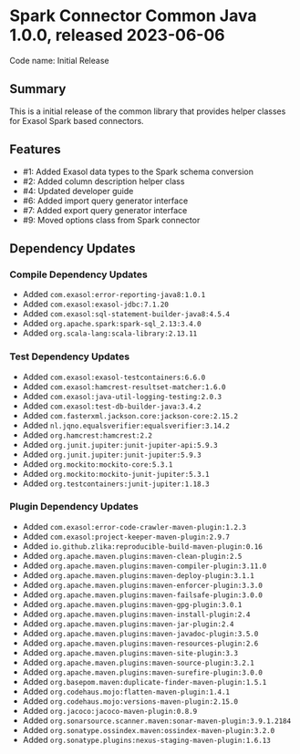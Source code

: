 # Spark Connector Common Java 1.0.0, released 2023-06-06

Code name: Initial Release

## Summary

This is a initial release of the common library that provides helper classes for Exasol Spark based connectors.

## Features

* #1: Added Exasol data types to the Spark schema conversion
* #2: Added column description helper class
* #4: Updated developer guide
* #6: Added import query generator interface
* #7: Added export query generator interface
* #9: Moved options class from Spark connector

## Dependency Updates

### Compile Dependency Updates

* Added `com.exasol:error-reporting-java8:1.0.1`
* Added `com.exasol:exasol-jdbc:7.1.20`
* Added `com.exasol:sql-statement-builder-java8:4.5.4`
* Added `org.apache.spark:spark-sql_2.13:3.4.0`
* Added `org.scala-lang:scala-library:2.13.11`

### Test Dependency Updates

* Added `com.exasol:exasol-testcontainers:6.6.0`
* Added `com.exasol:hamcrest-resultset-matcher:1.6.0`
* Added `com.exasol:java-util-logging-testing:2.0.3`
* Added `com.exasol:test-db-builder-java:3.4.2`
* Added `com.fasterxml.jackson.core:jackson-core:2.15.2`
* Added `nl.jqno.equalsverifier:equalsverifier:3.14.2`
* Added `org.hamcrest:hamcrest:2.2`
* Added `org.junit.jupiter:junit-jupiter-api:5.9.3`
* Added `org.junit.jupiter:junit-jupiter:5.9.3`
* Added `org.mockito:mockito-core:5.3.1`
* Added `org.mockito:mockito-junit-jupiter:5.3.1`
* Added `org.testcontainers:junit-jupiter:1.18.3`

### Plugin Dependency Updates

* Added `com.exasol:error-code-crawler-maven-plugin:1.2.3`
* Added `com.exasol:project-keeper-maven-plugin:2.9.7`
* Added `io.github.zlika:reproducible-build-maven-plugin:0.16`
* Added `org.apache.maven.plugins:maven-clean-plugin:2.5`
* Added `org.apache.maven.plugins:maven-compiler-plugin:3.11.0`
* Added `org.apache.maven.plugins:maven-deploy-plugin:3.1.1`
* Added `org.apache.maven.plugins:maven-enforcer-plugin:3.3.0`
* Added `org.apache.maven.plugins:maven-failsafe-plugin:3.0.0`
* Added `org.apache.maven.plugins:maven-gpg-plugin:3.0.1`
* Added `org.apache.maven.plugins:maven-install-plugin:2.4`
* Added `org.apache.maven.plugins:maven-jar-plugin:2.4`
* Added `org.apache.maven.plugins:maven-javadoc-plugin:3.5.0`
* Added `org.apache.maven.plugins:maven-resources-plugin:2.6`
* Added `org.apache.maven.plugins:maven-site-plugin:3.3`
* Added `org.apache.maven.plugins:maven-source-plugin:3.2.1`
* Added `org.apache.maven.plugins:maven-surefire-plugin:3.0.0`
* Added `org.basepom.maven:duplicate-finder-maven-plugin:1.5.1`
* Added `org.codehaus.mojo:flatten-maven-plugin:1.4.1`
* Added `org.codehaus.mojo:versions-maven-plugin:2.15.0`
* Added `org.jacoco:jacoco-maven-plugin:0.8.9`
* Added `org.sonarsource.scanner.maven:sonar-maven-plugin:3.9.1.2184`
* Added `org.sonatype.ossindex.maven:ossindex-maven-plugin:3.2.0`
* Added `org.sonatype.plugins:nexus-staging-maven-plugin:1.6.13`
